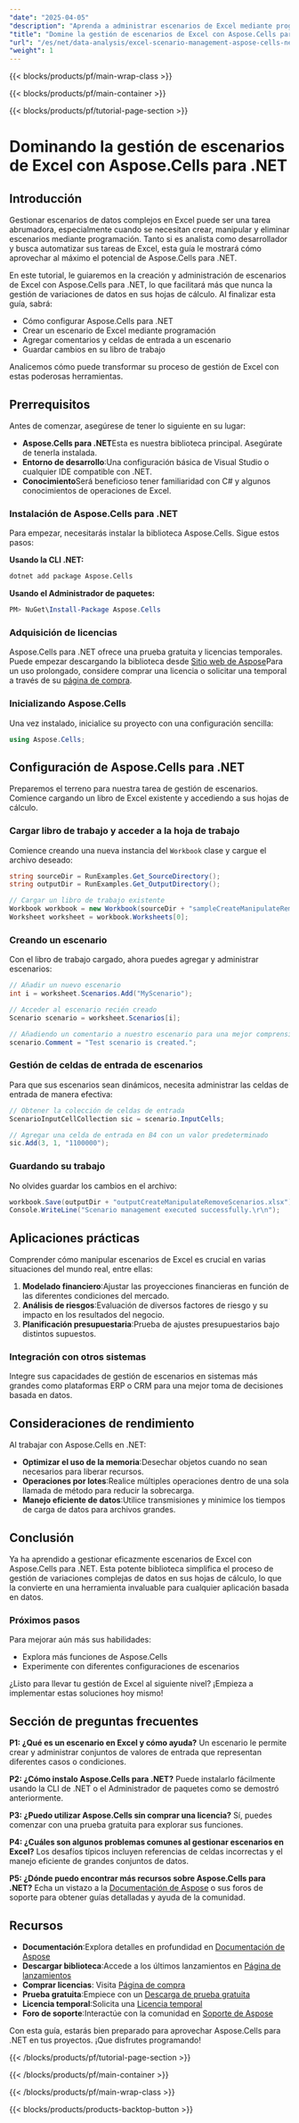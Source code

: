 ```yaml
---
"date": "2025-04-05"
"description": "Aprenda a administrar escenarios de Excel mediante programación utilizando Aspose.Cells para .NET, mejorando sus habilidades de análisis y automatización de datos."
"title": "Domine la gestión de escenarios de Excel con Aspose.Cells para .NET&#58; una guía completa"
"url": "/es/net/data-analysis/excel-scenario-management-aspose-cells-net/"
"weight": 1
---
```


{{< blocks/products/pf/main-wrap-class >}}

{{< blocks/products/pf/main-container >}}

{{< blocks/products/pf/tutorial-page-section >}}


# Dominando la gestión de escenarios de Excel con Aspose.Cells para .NET

## Introducción

Gestionar escenarios de datos complejos en Excel puede ser una tarea abrumadora, especialmente cuando se necesitan crear, manipular y eliminar escenarios mediante programación. Tanto si es analista como desarrollador y busca automatizar sus tareas de Excel, esta guía le mostrará cómo aprovechar al máximo el potencial de Aspose.Cells para .NET. 

En este tutorial, le guiaremos en la creación y administración de escenarios de Excel con Aspose.Cells para .NET, lo que facilitará más que nunca la gestión de variaciones de datos en sus hojas de cálculo. Al finalizar esta guía, sabrá:
- Cómo configurar Aspose.Cells para .NET
- Crear un escenario de Excel mediante programación
- Agregar comentarios y celdas de entrada a un escenario
- Guardar cambios en su libro de trabajo

Analicemos cómo puede transformar su proceso de gestión de Excel con estas poderosas herramientas.

## Prerrequisitos
Antes de comenzar, asegúrese de tener lo siguiente en su lugar:
- **Aspose.Cells para .NET**Esta es nuestra biblioteca principal. Asegúrate de tenerla instalada.
- **Entorno de desarrollo**:Una configuración básica de Visual Studio o cualquier IDE compatible con .NET.
- **Conocimiento**Será beneficioso tener familiaridad con C# y algunos conocimientos de operaciones de Excel.

### Instalación de Aspose.Cells para .NET
Para empezar, necesitarás instalar la biblioteca Aspose.Cells. Sigue estos pasos:

**Usando la CLI .NET:**

```bash
dotnet add package Aspose.Cells
```

**Usando el Administrador de paquetes:**

```powershell
PM> NuGet\Install-Package Aspose.Cells
```

### Adquisición de licencias
Aspose.Cells para .NET ofrece una prueba gratuita y licencias temporales. Puede empezar descargando la biblioteca desde [Sitio web de Aspose](https://releases.aspose.com/cells/net/)Para un uso prolongado, considere comprar una licencia o solicitar una temporal a través de su [página de compra](https://purchase.aspose.com/buy).

### Inicializando Aspose.Cells
Una vez instalado, inicialice su proyecto con una configuración sencilla:

```csharp
using Aspose.Cells;
```

## Configuración de Aspose.Cells para .NET
Preparemos el terreno para nuestra tarea de gestión de escenarios. Comience cargando un libro de Excel existente y accediendo a sus hojas de cálculo.

### Cargar libro de trabajo y acceder a la hoja de trabajo
Comience creando una nueva instancia del `Workbook` clase y cargue el archivo deseado:

```csharp
string sourceDir = RunExamples.Get_SourceDirectory();
string outputDir = RunExamples.Get_OutputDirectory();

// Cargar un libro de trabajo existente
Workbook workbook = new Workbook(sourceDir + "sampleCreateManipulateRemoveScenarios.xlsx");
Worksheet worksheet = workbook.Worksheets[0];
```

### Creando un escenario
Con el libro de trabajo cargado, ahora puedes agregar y administrar escenarios:

```csharp
// Añadir un nuevo escenario
int i = worksheet.Scenarios.Add("MyScenario");

// Acceder al escenario recién creado
Scenario scenario = worksheet.Scenarios[i];

// Añadiendo un comentario a nuestro escenario para una mejor comprensión.
scenario.Comment = "Test scenario is created.";
```

### Gestión de celdas de entrada de escenarios
Para que sus escenarios sean dinámicos, necesita administrar las celdas de entrada de manera efectiva:

```csharp
// Obtener la colección de celdas de entrada
ScenarioInputCellCollection sic = scenario.InputCells;

// Agregar una celda de entrada en B4 con un valor predeterminado
sic.Add(3, 1, "1100000");
```

### Guardando su trabajo
No olvides guardar los cambios en el archivo:

```csharp
workbook.Save(outputDir + "outputCreateManipulateRemoveScenarios.xlsx");
Console.WriteLine("Scenario management executed successfully.\r\n");
```

## Aplicaciones prácticas
Comprender cómo manipular escenarios de Excel es crucial en varias situaciones del mundo real, entre ellas:
1. **Modelado financiero**:Ajustar las proyecciones financieras en función de las diferentes condiciones del mercado.
2. **Análisis de riesgos**:Evaluación de diversos factores de riesgo y su impacto en los resultados del negocio.
3. **Planificación presupuestaria**:Prueba de ajustes presupuestarios bajo distintos supuestos.

### Integración con otros sistemas
Integre sus capacidades de gestión de escenarios en sistemas más grandes como plataformas ERP o CRM para una mejor toma de decisiones basada en datos.

## Consideraciones de rendimiento
Al trabajar con Aspose.Cells en .NET:
- **Optimizar el uso de la memoria**:Desechar objetos cuando no sean necesarios para liberar recursos.
- **Operaciones por lotes**:Realice múltiples operaciones dentro de una sola llamada de método para reducir la sobrecarga.
- **Manejo eficiente de datos**:Utilice transmisiones y minimice los tiempos de carga de datos para archivos grandes.

## Conclusión
Ya ha aprendido a gestionar eficazmente escenarios de Excel con Aspose.Cells para .NET. Esta potente biblioteca simplifica el proceso de gestión de variaciones complejas de datos en sus hojas de cálculo, lo que la convierte en una herramienta invaluable para cualquier aplicación basada en datos.

### Próximos pasos
Para mejorar aún más sus habilidades:
- Explora más funciones de Aspose.Cells
- Experimente con diferentes configuraciones de escenarios

¿Listo para llevar tu gestión de Excel al siguiente nivel? ¡Empieza a implementar estas soluciones hoy mismo!

## Sección de preguntas frecuentes

**P1: ¿Qué es un escenario en Excel y cómo ayuda?**
Un escenario le permite crear y administrar conjuntos de valores de entrada que representan diferentes casos o condiciones.

**P2: ¿Cómo instalo Aspose.Cells para .NET?**
Puede instalarlo fácilmente usando la CLI de .NET o el Administrador de paquetes como se demostró anteriormente.

**P3: ¿Puedo utilizar Aspose.Cells sin comprar una licencia?**
Sí, puedes comenzar con una prueba gratuita para explorar sus funciones.

**P4: ¿Cuáles son algunos problemas comunes al gestionar escenarios en Excel?**
Los desafíos típicos incluyen referencias de celdas incorrectas y el manejo eficiente de grandes conjuntos de datos.

**P5: ¿Dónde puedo encontrar más recursos sobre Aspose.Cells para .NET?**
Echa un vistazo a la [Documentación de Aspose](https://reference.aspose.com/cells/net/) o sus foros de soporte para obtener guías detalladas y ayuda de la comunidad.

## Recursos
- **Documentación**:Explora detalles en profundidad en [Documentación de Aspose](https://reference.aspose.com/cells/net/)
- **Descargar biblioteca**:Accede a los últimos lanzamientos en [Página de lanzamientos](https://releases.aspose.com/cells/net/)
- **Comprar licencias**: Visita [Página de compra](https://purchase.aspose.com/buy)
- **Prueba gratuita**:Empiece con un [Descarga de prueba gratuita](https://releases.aspose.com/cells/net/)
- **Licencia temporal**:Solicita una [Licencia temporal](https://purchase.aspose.com/temporary-license/)
- **Foro de soporte**:Interactúe con la comunidad en [Soporte de Aspose](https://forum.aspose.com/c/cells/9) 

Con esta guía, estarás bien preparado para aprovechar Aspose.Cells para .NET en tus proyectos. ¡Que disfrutes programando!


{{< /blocks/products/pf/tutorial-page-section >}}

{{< /blocks/products/pf/main-container >}}

{{< /blocks/products/pf/main-wrap-class >}}

{{< blocks/products/products-backtop-button >}}